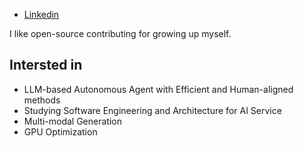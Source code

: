 - [Linkedin](https://www.linkedin.com/in/sungho-park-1974b8201/)

I like open-source contributing for growing up myself.

## Intersted in
- LLM-based Autonomous Agent with Efficient and Human-aligned methods
- Studying Software Engineering and Architecture for AI Service
- Multi-modal Generation
- GPU Optimization

